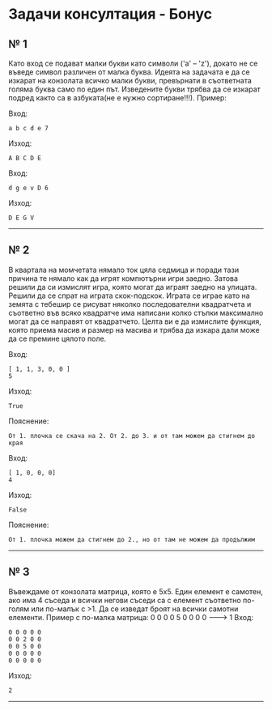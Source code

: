 # Задачи консултация - Бонус

## № 1

Като вход се подават малки букви като символи ('a' – 'z'), докато не се въведе символ различен от малка буква. Идеята на задачата е да се изкарат на конзолата всичко малки букви, превърнати в съответната голяма буква само по един път. Изведените букви трябва да се изкарат подред както са в азбуката(не е нужно сортиране!!!).
Пример:

Вход:

```
a b c d e 7
```

Изход:

```
A B C D E 
```

Вход:

```
d g e v D 6
```

Изход:

```
D E G V 
```

---

## № 2

В квартала на момчетата нямало ток цяла седмица и поради тази причина те нямало как да игрят компютърни игри заедно. Затова решили да си измислят игра, която могат да играят заедно на улицата. Решили да се спрат на играта скок-подскок. Играта се играе като на земята с тебешир се рисуват няколко последователни квадратчета и съответно във всяко квадратче има написани колко стъпки максимално могат да се направят от квадратчето. Целта ви е да измислите функция, която приема масив и размер на масива и трябва да изкара дали може да се премине цялото поле.

Вход:

```
[ 1, 1, 3, 0, 0 ]
5
```

Изход:

```
True
```

Пояснение:

```
От 1. плочка се скача на 2. От 2. до 3. и от там можем да стигнем до края 
```

Вход:

```
[ 1, 0, 0, 0]
4
```

Изход:

```
False
```

Пояснение:

```
От 1. плочка можем да стигнем до 2., но от там не можем да продължим
```

---

## № 3

Въвеждаме от конзолата матрица, която е 5х5. Един елемент е самотен, ако има 4 съседа и всички негови съседи са с елемент съответно по-голям или по-малък с >1.
Да се изведат броят на всички самотни елементи.
Пример с по-малка матрица:
0 0 0
0 5 0
0 0 0
---> 1
Вход:

```
0 0 0 0 0
0 0 2 0 0
0 0 5 0 0 
0 0 0 0 0
0 0 0 0 0
```

Изход:

```
2
```

---
